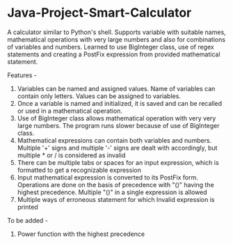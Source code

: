 # Java-Project-Smart-Calculator

A calculator similar to Python's shell. Supports variable with suitable names, mathematical operations with very large numbers and also for combinations of variables and numbers. Learned to use BigInteger class, use of regex statements and creating a PostFix expression from provided mathematical statement.

Features - 
  1. Variables can be named and assigned values. Name of variables can contain only letters. Values can be assigned to variables.
  2. Once a variable is named and initialized, it is saved and can be recalled or used in a mathematical operation. 
  3. Use of BigInteger class allows mathematical operation with very very large numbers. The program runs slower because of use of BigInteger class.
  4. Mathematical expressions can contain both variables and numbers. Multiple '+' signs and multiple '-' signs are dealt with accordingly, but multiple * or / is considered as invalid 
  5. There can be multiple tabs or spaces for an input expression, which is formatted to get a recognizable expression
  6. Input mathematical expression is converted to its PostFix form. Operations are done on the basis of precedence with "()" having the highest precedence. Multiple "()" in a single expression is allowed
  7. Multiple ways of erroneous statement for which Invalid expression is printed
 
To be added - 
  1. Power function with the highest precedence

